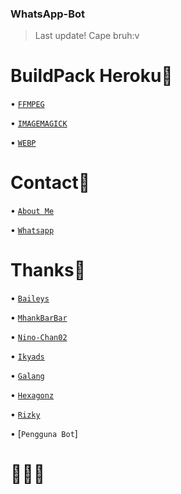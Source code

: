 ### WhatsApp-Bot
>Last update!
Cape bruh:v

# BuildPack Heroku🗿

• [`FFMPEG`](https://github.com/jonathanong/heroku-buildpack-ffmpeg-latest.git)

• [`IMAGEMAGICK`](https://github.com/DuckyTeam/heroku-buildpack-imagemagick.git)

• [`WEBP`](https://github.com/clhuang/heroku-buildpack-webp-binaries)

# Contact🗿

• [`About Me`](https://Franky404.github.io/about)

• [`Whatsapp`](https://wa.me/6283183586629?text=halo+bang)

 
# Thanks🗿

• [`Baileys`](https://github.com/adiwajshing/baileys)

• [`MhankBarBar`](https://github.com/MhankBarBar)

• [`Nino-Chan02`](https://github.com/nino-chan02)

• [`Ikyads`](https://github.com/rizkiadiasa)

• [`Galang`](https://github.com/zobin33)

• [`Hexagonz`](https://github.com/Hexagonz)

• [`Rizky`](https://github.com/Rizky878)

• [`Pengguna Bot`]


# 🗿🤘🏻

